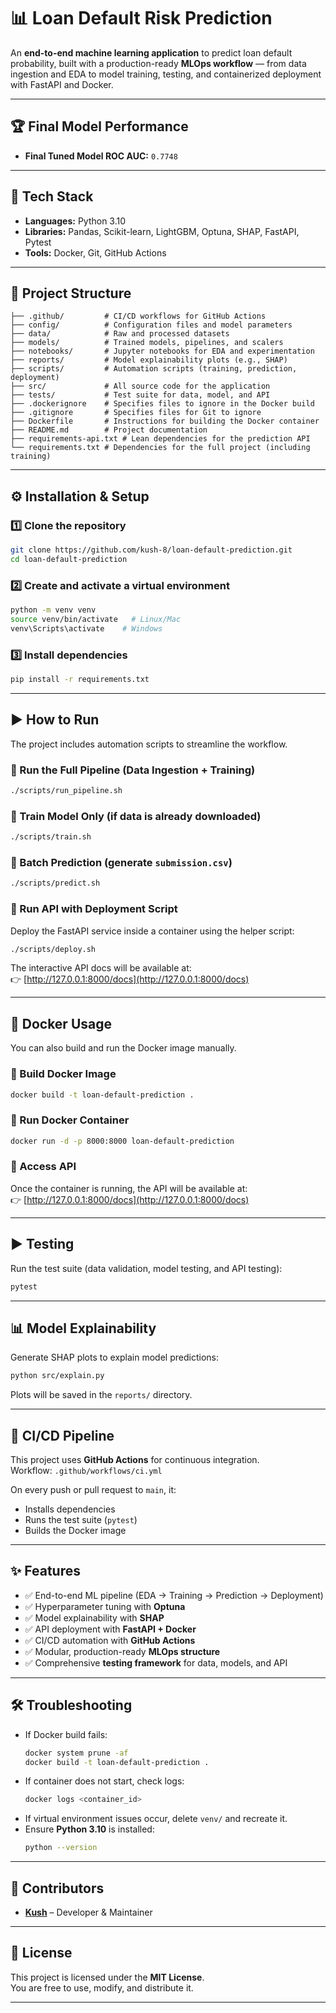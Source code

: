 # 📊 Loan Default Risk Prediction

An **end-to-end machine learning application** to predict loan default probability, built with a production-ready **MLOps workflow** — from data ingestion and EDA to model training, testing, and containerized deployment with FastAPI and Docker.

---

## 🏆 Final Model Performance
- **Final Tuned Model ROC AUC:** `0.7748`

---

## 🚀 Tech Stack
- **Languages:** Python 3.10  
- **Libraries:** Pandas, Scikit-learn, LightGBM, Optuna, SHAP, FastAPI, Pytest  
- **Tools:** Docker, Git, GitHub Actions  

---

## 📂 Project Structure
```
├── .github/         # CI/CD workflows for GitHub Actions
├── config/          # Configuration files and model parameters
├── data/            # Raw and processed datasets
├── models/          # Trained models, pipelines, and scalers
├── notebooks/       # Jupyter notebooks for EDA and experimentation
├── reports/         # Model explainability plots (e.g., SHAP)
├── scripts/         # Automation scripts (training, prediction, deployment)
├── src/             # All source code for the application
├── tests/           # Test suite for data, model, and API
├── .dockerignore    # Specifies files to ignore in the Docker build
├── .gitignore       # Specifies files for Git to ignore
├── Dockerfile       # Instructions for building the Docker container
├── README.md        # Project documentation
├── requirements-api.txt # Lean dependencies for the prediction API
└── requirements.txt # Dependencies for the full project (including training)
```

---

## ⚙️ Installation & Setup

### 1️⃣ Clone the repository
```bash
git clone https://github.com/kush-8/loan-default-prediction.git
cd loan-default-prediction
```

### 2️⃣ Create and activate a virtual environment
```bash
python -m venv venv
source venv/bin/activate   # Linux/Mac
venv\Scripts\activate    # Windows
```

### 3️⃣ Install dependencies
```bash
pip install -r requirements.txt
```

---

## ▶️ How to Run

The project includes automation scripts to streamline the workflow.

### 🔹 Run the Full Pipeline (Data Ingestion + Training)
```bash
./scripts/run_pipeline.sh
```

### 🔹 Train Model Only (if data is already downloaded)
```bash
./scripts/train.sh
```

### 🔹 Batch Prediction (generate `submission.csv`)
```bash
./scripts/predict.sh
```

### 🔹 Run API with Deployment Script
Deploy the FastAPI service inside a container using the helper script:
```bash
./scripts/deploy.sh
```
The interactive API docs will be available at:  
👉 [http://127.0.0.1:8000/docs](http://127.0.0.1:8000/docs)

---

## 🐳 Docker Usage

You can also build and run the Docker image manually.

### 🔹 Build Docker Image
```bash
docker build -t loan-default-prediction .
```

### 🔹 Run Docker Container
```bash
docker run -d -p 8000:8000 loan-default-prediction
```

### 🔹 Access API
Once the container is running, the API will be available at:  
👉 [http://127.0.0.1:8000/docs](http://127.0.0.1:8000/docs)

---

## ▶️ Testing

Run the test suite (data validation, model testing, and API testing):
```bash
pytest
```

---

## 📊 Model Explainability

Generate SHAP plots to explain model predictions:
```bash
python src/explain.py
```
Plots will be saved in the `reports/` directory.

---

## 🔄 CI/CD Pipeline

This project uses **GitHub Actions** for continuous integration.  
Workflow: `.github/workflows/ci.yml`

On every push or pull request to `main`, it:  
- Installs dependencies  
- Runs the test suite (`pytest`)  
- Builds the Docker image  

---

## ✨ Features
- ✅ End-to-end ML pipeline (EDA → Training → Prediction → Deployment)  
- ✅ Hyperparameter tuning with **Optuna**  
- ✅ Model explainability with **SHAP**  
- ✅ API deployment with **FastAPI + Docker**  
- ✅ CI/CD automation with **GitHub Actions**  
- ✅ Modular, production-ready **MLOps structure**  
- ✅ Comprehensive **testing framework** for data, models, and API  

---

## 🛠️ Troubleshooting
- If Docker build fails:
  ```bash
  docker system prune -af
  docker build -t loan-default-prediction .
  ```
- If container does not start, check logs:
  ```bash
  docker logs <container_id>
  ```
- If virtual environment issues occur, delete `venv/` and recreate it.  
- Ensure **Python 3.10** is installed:  
  ```bash
  python --version
  ```

---

## 👥 Contributors
- **[Kush](https://github.com/kush-8)** – Developer & Maintainer  

---

## 📜 License
This project is licensed under the **MIT License**.  
You are free to use, modify, and distribute it.

---
